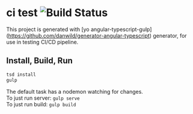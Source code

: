 # ci test ![Build Status](http://ci.nawth.io:8080/job/NodeWorking/badge/icon)

This project is generated with [yo angular-typescript-gulp] (https://github.com/danwild/generator-angular-typescript)
generator, for use in testing CI/CD pipeline.

## Install, Build, Run

```bash
tsd install
gulp
```

The default task has a nodemon watching for changes.<br/>
To just run server: `gulp serve`<br/>
To just run build: `gulp build`